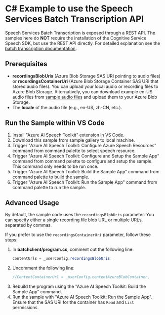 # C# Example to use the Speech Services Batch Transcription API

Speech Services Batch Transcription is exposed through a REST API. The samples here do **NOT** require the installation of the Cognitive Service Speech SDK, but use the REST API directly. For detailed explanation see the [batch transcription documentation](https://docs.microsoft.com/azure/cognitive-services/speech-service/batch-transcription).

## Prerequisites

- **recordingsBlobUris** (Azure Blob Storage SAS URI pointing to audio files) or **recordingsContainerUri** (Azure Blob Storage Container SAS URI that stored audio files). You can upload your local audio or recording files to Azure Blob Storage. Alternatively, you can download example en-US audio files from [sample audio files](https://github.com/Azure-Samples/cognitive-services-speech-sdk/tree/master/sampledata/audiofiles) and upload them to your Azure Blob Storage.
- The **locale** of the audio file (e.g., en-US, zh-CN, etc.).

## Run the Sample within VS Code
1. Install "Azure AI Speech Toolkit" extension in VS Code.
2. Download this sample from sample gallery to local machine.
3. Trigger "Azure AI Speech Toolkit: Configure Azure Speech Resources" command from command palette to select speech resource.
4. Trigger "Azure AI Speech Toolkit: Configure and Setup the Sample App" command from command palette to configure and setup the sample. This command only needs to be run once.
5. Trigger "Azure AI Speech Toolkit: Build the Sample App" command from command palette to build the sample.
6. Trigger "Azure AI Speech Toolkit: Run the Sample App" command from command palette to run the sample. 

## Advanced Usage
By default, the sample code uses the `recordingsBlobUris` parameter. You can specify either a single recording file blob URL or multiple URLs, separated by commas.

If you prefer to use the `recordingsContainerUri` parameter, follow these steps:

1. In **batchclient/program.cs**, comment out the following line:
    ```C#
    ContentUrls = _userConfig.recordingsBlobUris,
    ```
2. Uncomment the following line:
    ```C#
    //ContentContainerUrl = _userConfig.contentAzureBlobContainer,
    ```
3. Rebuild the program using the "Azure AI Speech Toolkit: Build the Sample App" command.
4. Run the sample with "Azure AI Speech Toolkit: Run the Sample App". Ensure that the SAS URI for the container has `Read` and `List` permissions.